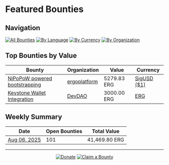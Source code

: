 <!-- GENERATED FILE - DO NOT EDIT DIRECTLY -->
<!-- Generated on: 2025-08-06 02:08:16 -->

# Featured Bounties

## Navigation

[![All Bounties](https://img.shields.io/badge/All%20Bounties-101-blue)](all.md) [![By Language](https://img.shields.io/badge/By%20Language-7-green)](summary.md#languages) [![By Currency](https://img.shields.io/badge/By%20Currency-7-yellow)](summary.md#currencies) [![By Organization](https://img.shields.io/badge/By%20Organization-9-orange)](summary.md#projects)

## Top Bounties by Value

| Bounty | Organization | Value | Currency |
|--------|--------------|-------|----------|
| [NiPoPoW powered bootstrapping ](https://github.com/ergoplatform/ergo/issues/1365) | [ergoplatform](by_org/ergoplatform.md) | 5279.83 ERG | [SigUSD ($1)](by_currency/sigusd.md) |
| [Keystone Wallet Integration](https://discord.com/channels/668903786361651200/669989266478202917/1344310506277830697) | [DevDAO](by_org/devdao.md) | 3000.00 ERG | [ERG](by_currency/erg.md) |

## Weekly Summary

| Date | Open Bounties | Total Value |
|------|--------------|-------------|
| [Aug 06, 2025](/data/all.md#all-bounties) | 101 | 41,469.80 ERG |



---

<div align="center">
  <p>
    <a href="../docs/donate.md"><img src="https://img.shields.io/badge/❤️%20Donate-F44336" alt="Donate"></a>
    <a href="../docs/bounty-submission-guide.md#reserving-a-bounty"><img src="https://img.shields.io/badge/🔒%20How%20To%20Claim-4CAF50" alt="Claim a Bounty"></a>
  </p>
</div>


<!-- END OF GENERATED CONTENT -->
